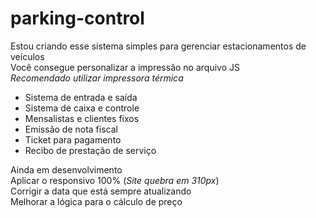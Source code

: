 # parking-control

Estou criando esse sistema simples para gerenciar estacionamentos de veículos <br> Você consegue personalizar a impressão no arquivo JS <br> *Recomendado utilizar impressora térmica*

- Sistema de entrada e saída
- Sistema de caixa e controle
- Mensalistas e clientes fixos
- Emissão de nota fiscal
- Ticket para pagamento
- Recibo de prestação de serviço

Ainda em desenvolvimento <br> Aplicar o responsivo 100% (*Site quebra em 310px*) <br> Corrigir a data que está sempre atualizando <br> Melhorar a lógica para o cálculo de preço
